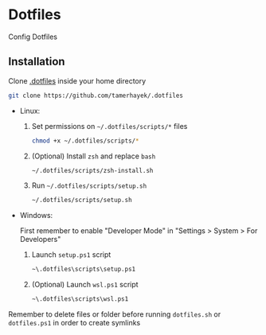# Dotfiles

Config Dotfiles

## Installation

Clone [.dotfiles](https://github.com/tamerhayek/dotfiles) inside your home directory

```sh
git clone https://github.com/tamerhayek/.dotfiles
```

- Linux:

    1. Set permissions on `~/.dotfiles/scripts/*` files

        ```sh
        chmod +x ~/.dotfiles/scripts/*
        ```

    2. (Optional) Install `zsh` and replace `bash`

        ```sh
        ~/.dotfiles/scripts/zsh-install.sh
        ```

    3. Run `~/.dotfiles/scripts/setup.sh`

        ```sh
        ~/.dotfiles/scripts/setup.sh
        ```

- Windows:

    First remember to enable "Developer Mode" in "Settings > System > For Developers"

    1. Launch `setup.ps1` script

        ```sh
        ~\.dotfiles\scripts\setup.ps1
        ```

    2. (Optional) Launch `wsl.ps1` script

        ```sh
        ~\.dotfiles\scripts\wsl.ps1
        ```


Remember to delete files or folder before running `dotfiles.sh` or `dotfiles.ps1` in order to create symlinks